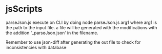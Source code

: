 # jsScripts

parseJson.js execute on CLI by doing node parseJson.js arg1 where arg1 is the path to the input file.
a file will be generated with the modifications with the addition '_parseJson.json' in the filename.

Remember to use json-diff after generating the out file to check for inconsistencies with database
